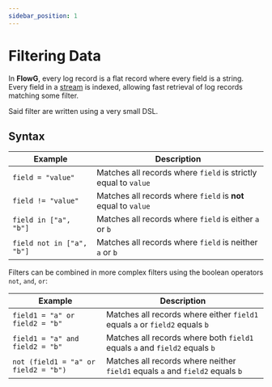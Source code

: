 ```yaml
---
sidebar_position: 1
---
```


# Filtering Data

In **FlowG**, every log record is a flat record where every field is a string.
Every field in a [stream](/docs/guides/streams) is indexed, allowing fast
retrieval of log records matching some filter.

Said filter are written using a very small DSL.

## Syntax

| Example | Description |
| --- | --- |
| `field = "value"` | Matches all records where `field` is strictly equal to `value` |
| `field != "value"` | Matches all records where `field` is **not** equal to `value` |
| `field in ["a", "b"]` | Matches all records where `field` is either `a` or `b` |
| `field not in ["a", "b"]` | Matches all records where `field` is neither `a` or `b` |

Filters can be combined in more complex filters using the boolean operators
`not`, `and`, `or`:

| Example | Description |
| --- | --- |
| `field1 = "a" or field2 = "b"` | Matches all records where either `field1` equals `a` or `field2` equals `b` |
| `field1 = "a" and field2 = "b"` | Matches all records where both `field1` equals `a` and `field2` equals `b` |
| `not (field1 = "a" or field2 = "b")` | Matches all records where neither `field1` equals `a` and `field2` equals `b` |
